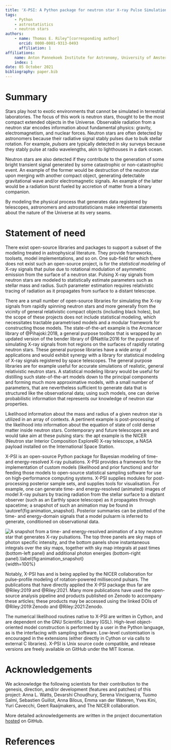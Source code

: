 ```yaml
---
title: 'X-PSI: A Python package for neutron star X-ray Pulse Simulation and Inference'
tags:
    - Python
    - astrostatistics
    - neutron stars
authors:
    - name: Thomas E. Riley^[corresponding author]
      orcid: 0000-0001-9313-0493
      affiliation: 1
affiliations:
    name: Anton Pannekoek Institute for Astronomy, University of Amsterdam
    index: 1
date: 05 October 2021
bibliography: paper.bib
---
```


# Summary

Stars play host to exotic environments that cannot be simulated in terrestrial
laboratories. The focus of this work is neutron stars, thought to be the most
compact extended objects in the Universe. Observable radiation from a neutron
star encodes information about fundamental physics: gravity, electromagnetism,
and nuclear forces. Neutron stars are often detected by astronomers because
their radiative signal stably pulses due to bulk stellar rotation. For example,
*pulsars* are typically detected in sky surveys because they stably pulse at
radio wavelengths, akin to lighthouses in a dark ocean.

Neutron stars are also detected if they contribute to the generation of some
bright transient signal generated by some catastrophic or non-catastrophic
event. An example of the former would be destruction of the neutron star upon
merging with another compact object, generating detectable gravitational wave
and/or electromagnetic signals. An example of the latter would be a radiation
burst fueled by accretion of matter from a binary companion.

By modeling the physical process that generates data registered by telescopes,
astronomers and astrostatisticians make inferential statements about the nature
of the Universe at its very seams.


# Statement of need

There exist open-source libraries and packages to support a subset of the
modeling treated in astrophysical literature. They provide frameworks, toolsets,
model implementations, and so on. One sub-field for which there does not exist
such an open-source project, is for the *statistical modeling* of X-ray signals
that pulse due to rotational modulation of asymmetric emission from the surface
of a neutron star. Pulsing X-ray signals from neutron stars are modeled to
statistically estimate parameters such as stellar mass and radius. Such
parameter estimation requires relativistic tracing of radiation as it propagates
from surface to a distant telescope.

There are a small number of open-source libraries for simulating the X-ray
signals from rapidly spinning neutron stars and more generally from the
vicinity of general relativistic compact objects (including black holes), but
the scope of these projects does not include statistical modeling, which
necessitates tractable parametrised models and a modular framework for
constructing those models. The state-of-the-art example is the Arcmancer
library of @Pihajoki:2018, a general purpose toolbox that is wrapped by an
updated version of the bender library of @Nattila:2016 for the purpose of
simulating X-ray signals from hot regions on the surfaces of rapidly rotating
neutron stars. These general purpose libraries have a wide array of
applications and would exhibit synergy with a library for statistical modeling
of X-ray signals registered by space telescopes. The general purpose libraries
are for example useful for accurate simulations of realistic, general
relativistic neutron stars. A statistical modeling library would be useful for
distilling such state-of-the-art models down to the principal components and
forming much more approximative models, with a small number of parameters, that
are nevertheless sufficient to generate data that is structured like the
observational data; using such models, one can derive probabilistic information
that represents our knowledge of neutron star properties.

Likelihood information about the mass and radius of a given neutron star is
utilized in an array of contexts. A pertinent example is post-processing of the
likelihood into information about the equation of state of cold dense matter
inside neutron stars. Contemporary and future telescopes are and would
take aim at these pulsing stars: the apt example is the NICER (Neutron star
Interior Composition ExploreR) X-ray telescope, a NASA payload installed on the
International Space Station.

X-PSI is an open-source Python package for Bayesian modeling of time- and
energy-resolved X-ray pulsations. X-PSI provides a framework for the
implementation of custom models (likelihood and prior functions) and for
feeding those models to open-source statistical sampling software for use on
high-performance computing systems. X-PSI supplies modules for post-processing
posterior sample sets, and supplies tools for visualisation. For example, one
can generate time- and energy-resolved (animated) images of model X-ray pulsars
by tracing radiation from the stellar surface to a distant observer (such as an
Earthly space telescope) as it propagates through spacetime; a snapshot of such
an animation may be found in \autoref{fig:animation_snapshot}. Posterior
summaries can be plotted of the time- and energy-domain signals that a model
pulsarm is inferred to generate, conditioned on observational data.

![A snapshot from a time- and energy-resolved animation of a toy neutron star
that generates X-ray pulsations. The top three panels are sky maps of photon
specific intensity, and the bottom panels show instantaneous integrals over
the sky maps, together with sky map integrals at past times (bottom-left panel)
and additional photon energies (bottom-right panel).\label{fig:animation_snapshot}](_skymap_with_pulse_profile_and_spectrum_plot.png){width=100%}

Notably, X-PSI has and is being applied by the NICER collaboration for
pulse-profile modeling of rotation-powered millisecond pulsars. The
publications that have directly applied the X-PSI package thus far are
@Riley:2019 and @Riley:2021. Many more publications have used the
open-source analysis pipeline and products published on Zenodo to accompany
these articles; these products may be accessed using the linked DOIs of
@Riley:2019:Zenodo and @Riley:2021:Zenodo.

The numerical likelihood routines native to X-PSI are written in Cython, and
are dependent on the GNU Scientific Library (GSL). High-level object-oriented
model construction is performed by a user in the Python language, as is the
interfacing with sampling software. Low-level customisation is encouraged in the
extensions (either directly in Cython or via calls to external C libraries).
X-PSI is Unix source code compatible, and release versions are freely available
on GitHub under the MIT license.


# Acknowledgements

We acknowledge the following scientists for their contribution to the genesis,
direction, and/or development (features and patches) of this project:
Anna L. Watts, Devarshi Choudhury, Serena Vinciguerra, Tuomo Salmi,
Sebastien Guillot, Anna Bilous, Emma van der Wateren, Yves Kini, Yuri Cavecchi,
Geert Raaijmakers, and The NICER collaboration.

More detailed acknowledgements are written in the project
documentation [hosted](https://thomasedwardriley.github.io/xpsi/acknowledgements.html)
on GitHub.


# References


